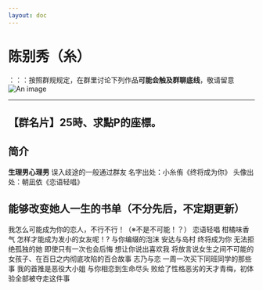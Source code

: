 ```yaml
---
layout: doc
---
```

# 陈别秀（糸）
：：：按照群规规定，在群里讨论下列作品**可能会触及群聊底线**，敬请留意
![An image](http://q1.qlogo.cn/g?b=qq&nk=1206940967&s=160)
_________________
## 【群名片】25時、求點P的座標。

## 简介
  **生理男心理男**
  误入歧途的一般通过群友
  名字出处：小糸侑《终将成为你》
  头像出处：朝凪依《恋语轻唱》

## 能够改变她人一生的书单（不分先后，不定期更新）
我怎么可能成为你的恋人，不行不行！（※不是不可能！？）
恋语轻唱
柑橘味香气
怎样才能成为发小的女友呢！?
与你编缀的泡沫
安达与岛村
终将成为你
无法拒绝孤独的她
即使只有一次也会后悔
想让你说出喜欢我
将放言说女生之间不可能的女孩子、在百日之内彻底攻陷的百合故事
志乃与恋
一周一次买下同班同学的那些事
我的首推是恶役大小姐
与你相恋到生命尽头
败给了性格恶劣的天才青梅，初体验全部被夺走这件事
